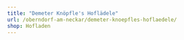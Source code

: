 ```yaml
---
title: "Demeter Knöpfle's Hoflädele"
url: /oberndorf-am-neckar/demeter-knoepfles-hoflaedele/
shop: Hofladen
---
```

